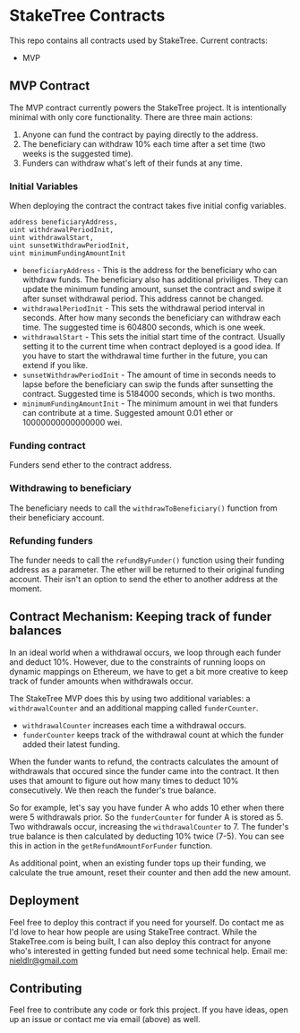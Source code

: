# StakeTree Contracts

This repo contains all contracts used by StakeTree.
Current contracts:
*  MVP

## MVP Contract
The MVP contract currently powers the StakeTree project. It is intentionally minimal with only core functionality. There are three main actions:
1) Anyone can fund the contract by paying directly to the address.
2) The beneficiary can withdraw 10% each time after a set time (two weeks is the suggested time).
3) Funders can withdraw what's left of their funds at any time.

### Initial Variables
When deploying the contract the contract takes five initial config variables. 
```
address beneficiaryAddress,
uint withdrawalPeriodInit, 
uint withdrawalStart, 
uint sunsetWithdrawPeriodInit,
uint minimumFundingAmountInit
```
* `beneficiaryAddress` - This is the address for the beneficiary who can withdraw funds. The beneficiary also has additional priviliges. They can update the minimum funding amount, sunset the contract and swipe it after sunset withdrawal period. This address cannot be changed.
* `withdrawalPeriodInit` - This sets the withdrawal period interval in seconds. After how many seconds the beneficiary can withdraw each time. The suggested time is 604800 seconds, which is one week.
* `withdrawalStart` - This sets the initial start time of the contract. Usually setting it to the current time when contract deployed is a good idea. If you have to start the withdrawal time further in the future, you can extend if you like.
* `sunsetWithdrawPeriodInit` - The amount of time in seconds needs to lapse before the beneficiary can swip the funds after sunsetting the contract. Suggested time is 5184000 seconds, which is two months.
* `minimumFundingAmountInit` - The minimum amount in wei that funders can contribute at a time. Suggested amount 0.01 ether or 10000000000000000 wei.

### Funding contract
Funders send ether to the contract address.
### Withdrawing to beneficiary
The beneficiary needs to call the `withdrawToBeneficiary()` function from their beneficiary account.
### Refunding funders
The funder needs to call the `refundByFunder()` function using their funding address as a parameter. The ether will be returned to their original funding account. Their isn't an option to send the ether to another address at the moment.

## Contract Mechanism: Keeping track of funder balances
In an ideal world when a withdrawal occurs, we loop through each funder and deduct 10%. However, due to the constraints of running loops on dynamic mappings on Ethereum, we have to get a bit more creative to keep track of funder amounts when withdrawals occur.

The StakeTree MVP does this by using two additional variables: a `withdrawalCounter` and an additional mapping called `funderCounter`. 
* `withdrawalCounter` increases each time a withdrawal occurs.
* `funderCounter` keeps track of the withdrawal count at which the funder added their latest funding.

When the funder wants to refund, the contracts calculates the amount of withdrawals that occured since the funder came into the contract. It then uses that amount to figure out how many times to deduct 10% consecutively. We then reach the funder's true balance.

So for example, let's say you have funder A who adds 10 ether when there were 5 withdrawals prior. So the `funderCounter` for funder A is stored as 5. Two withdrawals occur, increasing the `withdrawalCounter` to 7. The funder's true balance is then calculated by deducting 10% twice (7-5). You can see this in action in the `getRefundAmountForFunder` function.

As additional point, when an existing funder tops up their funding, we calculate the true amount, reset their counter and then add the new amount.

## Deployment
Feel free to deploy this contract if you need for yourself. Do contact me as I'd love to hear how people are using StakeTree contract. While the StakeTree.com is being built, I can also deploy this contract for anyone who's interested in getting funded but need some technical help. Email me: nieldlr@gmail.com

## Contributing
Feel free to contribute any code or fork this project. If you have ideas, open up an issue or contact me via email (above) as well.
